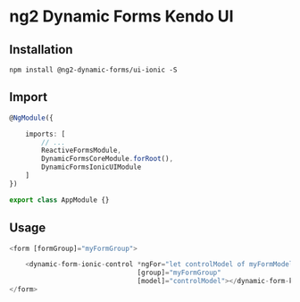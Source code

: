 # ng2 Dynamic Forms Kendo UI

## Installation
```
npm install @ng2-dynamic-forms/ui-ionic -S
```

## Import
```ts
@NgModule({

    imports: [
        // ...
        ReactiveFormsModule,
        DynamicFormsCoreModule.forRoot(),
        DynamicFormsIonicUIModule
    ]
})

export class AppModule {}
```

## Usage
```ts
<form [formGroup]="myFormGroup">

    <dynamic-form-ionic-control *ngFor="let controlModel of myFormModel"
                                [group]="myFormGroup"
                                [model]="controlModel"></dynamic-form-kendo-control>
</form>
```